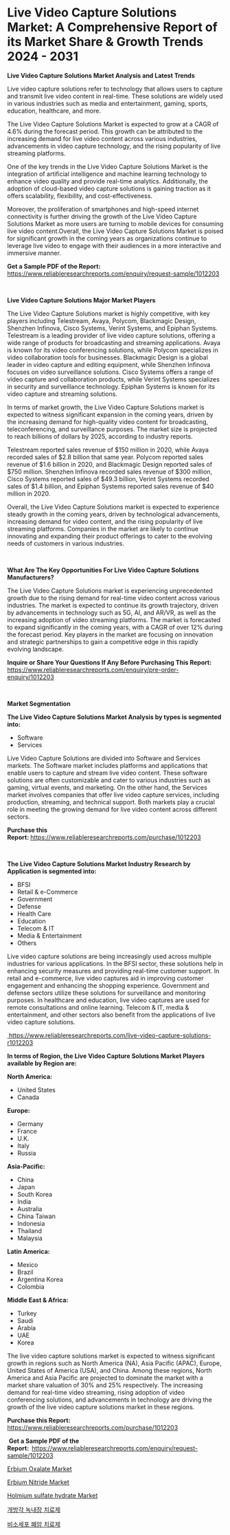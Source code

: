 <p><h1>Live Video Capture Solutions Market: A Comprehensive Report of its Market Share & Growth Trends 2024 - 2031</h1></p><p><strong>Live Video Capture Solutions Market Analysis and Latest Trends</strong></p>
<p><p>Live video capture solutions refer to technology that allows users to capture and transmit live video content in real-time. These solutions are widely used in various industries such as media and entertainment, gaming, sports, education, healthcare, and more.</p><p>The Live Video Capture Solutions Market is expected to grow at a CAGR of 4.6% during the forecast period. This growth can be attributed to the increasing demand for live video content across various industries, advancements in video capture technology, and the rising popularity of live streaming platforms.</p><p>One of the key trends in the Live Video Capture Solutions Market is the integration of artificial intelligence and machine learning technology to enhance video quality and provide real-time analytics. Additionally, the adoption of cloud-based video capture solutions is gaining traction as it offers scalability, flexibility, and cost-effectiveness.</p><p>Moreover, the proliferation of smartphones and high-speed internet connectivity is further driving the growth of the Live Video Capture Solutions Market as more users are turning to mobile devices for consuming live video content.Overall, the Live Video Capture Solutions Market is poised for significant growth in the coming years as organizations continue to leverage live video to engage with their audiences in a more interactive and immersive manner.</p></p>
<p><strong>Get a Sample PDF of the Report:&nbsp;</strong> <a href="https://www.reliableresearchreports.com/enquiry/request-sample/1012203">https://www.reliableresearchreports.com/enquiry/request-sample/1012203</a></p>
<p>&nbsp;</p>
<p><strong>Live Video Capture Solutions Major Market Players</strong></p>
<p><p>The Live Video Capture Solutions market is highly competitive, with key players including Telestream, Avaya, Polycom, Blackmagic Design, Shenzhen Infinova, Cisco Systems, Verint Systems, and Epiphan Systems. Telestream is a leading provider of live video capture solutions, offering a wide range of products for broadcasting and streaming applications. Avaya is known for its video conferencing solutions, while Polycom specializes in video collaboration tools for businesses. Blackmagic Design is a global leader in video capture and editing equipment, while Shenzhen Infinova focuses on video surveillance solutions. Cisco Systems offers a range of video capture and collaboration products, while Verint Systems specializes in security and surveillance technology. Epiphan Systems is known for its video capture and streaming solutions.</p><p>In terms of market growth, the Live Video Capture Solutions market is expected to witness significant expansion in the coming years, driven by the increasing demand for high-quality video content for broadcasting, teleconferencing, and surveillance purposes. The market size is projected to reach billions of dollars by 2025, according to industry reports.</p><p>Telestream reported sales revenue of $150 million in 2020, while Avaya recorded sales of $2.8 billion that same year. Polycom reported sales revenue of $1.6 billion in 2020, and Blackmagic Design reported sales of $750 million. Shenzhen Infinova recorded sales revenue of $300 million, Cisco Systems reported sales of $49.3 billion, Verint Systems recorded sales of $1.4 billion, and Epiphan Systems reported sales revenue of $40 million in 2020.</p><p>Overall, the Live Video Capture Solutions market is expected to experience steady growth in the coming years, driven by technological advancements, increasing demand for video content, and the rising popularity of live streaming platforms. Companies in the market are likely to continue innovating and expanding their product offerings to cater to the evolving needs of customers in various industries.</p></p>
<p>&nbsp;</p>
<p><strong>What Are The Key Opportunities For Live Video Capture Solutions Manufacturers?</strong></p>
<p><p>The Live Video Capture Solutions market is experiencing unprecedented growth due to the rising demand for real-time video content across various industries. The market is expected to continue its growth trajectory, driven by advancements in technology such as 5G, AI, and AR/VR, as well as the increasing adoption of video streaming platforms. The market is forecasted to expand significantly in the coming years, with a CAGR of over 12% during the forecast period. Key players in the market are focusing on innovation and strategic partnerships to gain a competitive edge in this rapidly evolving landscape.</p></p>
<p><strong>Inquire or Share Your Questions If Any Before Purchasing This Report:</strong> <a href="https://www.reliableresearchreports.com/enquiry/pre-order-enquiry/1012203">https://www.reliableresearchreports.com/enquiry/pre-order-enquiry/1012203</a></p>
<p>&nbsp;</p>
<p><strong>Market Segmentation</strong></p>
<p><strong>The Live Video Capture Solutions Market Analysis by types is segmented into:</strong></p>
<p><ul><li>Software</li><li>Services</li></ul></p>
<p><p>Live Video Capture Solutions are divided into Software and Services markets. The Software market includes platforms and applications that enable users to capture and stream live video content. These software solutions are often customizable and cater to various industries such as gaming, virtual events, and marketing. On the other hand, the Services market involves companies that offer live video capture services, including production, streaming, and technical support. Both markets play a crucial role in meeting the growing demand for live video content across different sectors.</p></p>
<p><strong>Purchase this Report:&nbsp;</strong><a href="https://www.reliableresearchreports.com/purchase/1012203">https://www.reliableresearchreports.com/purchase/1012203</a></p>
<p>&nbsp;</p>
<p><strong>The Live Video Capture Solutions Market Industry Research by Application is segmented into:</strong></p>
<p><ul><li>BFSI</li><li>Retail & e-Commerce</li><li>Government</li><li>Defense</li><li>Health Care</li><li>Education</li><li>Telecom & IT</li><li>Media & Entertainment</li><li>Others</li></ul></p>
<p><p>Live video capture solutions are being increasingly used across multiple industries for various applications. In the BFSI sector, these solutions help in enhancing security measures and providing real-time customer support. In retail and e-commerce, live video captures aid in improving customer engagement and enhancing the shopping experience. Government and defense sectors utilize these solutions for surveillance and monitoring purposes. In healthcare and education, live video captures are used for remote consultations and online learning. Telecom & IT, media & entertainment, and other sectors also benefit from the applications of live video capture solutions.</p></p>
<p><a href="https://www.reliableresearchreports.com/live-video-capture-solutions-r1012203">&nbsp;https://www.reliableresearchreports.com/live-video-capture-solutions-r1012203</a></p>
<p><strong>In terms of Region, the Live Video Capture Solutions Market Players available by Region are:</strong></p>
<p>
    <p> <strong> North America: </strong>
        <ul>
            <li>United States</li>
            <li>Canada</li>
        </ul>
        </p> 
    <p> <strong> Europe: </strong>
        <ul>
            <li>Germany</li>
            <li>France</li>
            <li>U.K.</li>
            <li>Italy</li>
            <li>Russia</li>
        </ul>
        </p> 
    <p> <strong> Asia-Pacific: </strong>
        <ul>
            <li>China</li>
            <li>Japan</li>
            <li>South Korea</li>
            <li>India</li>
            <li>Australia</li>
            <li>China Taiwan</li>
            <li>Indonesia</li>
            <li>Thailand</li>
            <li>Malaysia</li>
        </ul>
        </p> 
    <p> <strong> Latin America: </strong>
        <ul>
            <li>Mexico</li>
            <li>Brazil</li>
            <li>Argentina Korea</li>
            <li>Colombia</li>
        </ul>
        </p> 
    <p> <strong> Middle East & Africa: </strong>
        <ul>
            <li>Turkey</li>
            <li>Saudi</li>
            <li>Arabia</li>
            <li>UAE</li>
            <li>Korea</li>
        </ul>
    </p>
    </p>
<p><p>The live video capture solutions market is expected to witness significant growth in regions such as North America (NA), Asia Pacific (APAC), Europe, United States of America (USA), and China. Among these regions, North America and Asia Pacific are projected to dominate the market with a market share valuation of 30% and 25% respectively. The increasing demand for real-time video streaming, rising adoption of video conferencing solutions, and advancements in technology are driving the growth of the live video capture solutions market in these regions.</p></p>
<p><strong>Purchase this Report: </strong><a href="https://www.reliableresearchreports.com/purchase/1012203">https://www.reliableresearchreports.com/purchase/1012203</a></p>
<p>&nbsp;<strong>Get a Sample PDF of the Report:&nbsp;&nbsp;</strong><a href="https://www.reliableresearchreports.com/enquiry/request-sample/1012203">https://www.reliableresearchreports.com/enquiry/request-sample/1012203</a></p>
<p><strong></strong></p>
<p><p><a href="https://github.com/ofpaqrof92/Market-Research-Report-List-1/blob/main/erbium-oxalate-market.md">Erbium Oxalate Market</a></p><p><a href="https://github.com/HowardDelgaXXfnf/Market-Research-Report-List-1/blob/main/erbium-nitride-market.md">Erbium Nitride Market</a></p><p><a href="https://github.com/Chiragrp22/Market-Research-Report-List-6/blob/main/holmium-sulfate-hydrate-market.md">Holmium sulfate hydrate Market</a></p><p><a href="https://github.com/tasfiyaj85/Market-Research-Report-List-2/blob/main/961311383179.md">개방각 녹내장 치료제</a></p><p><a href="https://github.com/njolsky1/Market-Research-Report-List-2/blob/main/953637983178.md">비소세포 폐암 치료제</a></p></p>